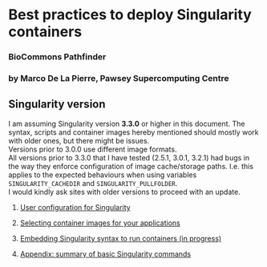 # Best practices to deploy Singularity containers

### BioCommons Pathfinder
### by Marco De La Pierre, Pawsey Supercomputing Centre


## Singularity version

I am assuming Singularity version **3.3.0** or higher in this document. The syntax, scripts and container images hereby mentioned should mostly work with older ones, but there might be issues.  
Versions prior to 3.0.0 use different image formats.  
All versions prior to 3.3.0 that I have tested (2.5.1, 3.0.1, 3.2.1) had bugs in the way they enforce configuration of image cache/storage paths. I.e. this applies to the expected behaviours when using variables `SINGULARITY_CACHEDIR` and `SINGULARITY_PULLFOLDER`.  
I would kindly ask sites with older versions to proceed with an update.


1. [User configuration for Singularity](Configuration.md)

2. [Selecting container images for your applications](SettingUp.md)

3. [Embedding Singularity syntax to run containers (in progress)](Running.md)

4. [Appendix: summary of basic Singularity commands](Appendix.md)
